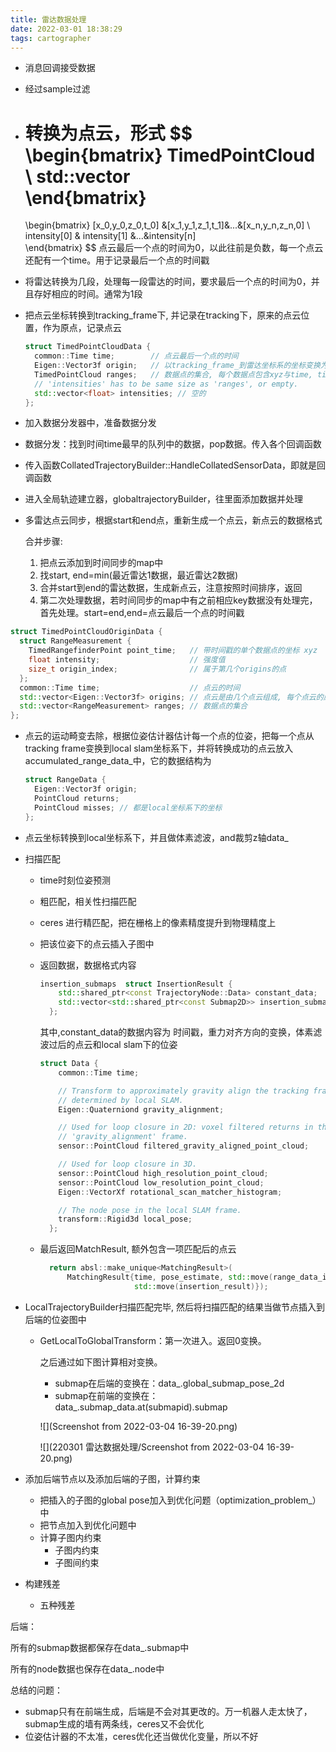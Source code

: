 ```yaml
---
title: 雷达数据处理
date: 2022-03-01 18:38:29
tags: cartographer
---
```


- 消息回调接受数据

- 经过sample过滤

- 转换为点云，形式
  $$
  \begin{bmatrix}
  TimedPointCloud  \\ 
  std::vector<float>  
  \end{bmatrix}
  =
  \begin{bmatrix}
  [x_0,y_0,z_0,t_0] &[x_1,y_1,z_1,t_1]&...&[x_n,y_n,z_n,0]  \\ 
  intensity[0] & intensity[1] &...&intensity[n]  
  \end{bmatrix}
  $$
  点云最后一个点的时间为0，以此往前是负数，每一个点云还配有一个time。用于记录最后一个点的时间戳
  
- 将雷达转换为几段，处理每一段雷达的时间，要求最后一个点的时间为0，并且存好相应的时间。通常为1段

- 把点云坐标转换到tracking_frame下, 并记录在tracking下，原来的点云位置，作为原点，记录点云

  ```c++
  struct TimedPointCloudData {
    common::Time time;        // 点云最后一个点的时间
    Eigen::Vector3f origin;   // 以tracking_frame_到雷达坐标系的坐标变换为原点
    TimedPointCloud ranges;   // 数据点的集合, 每个数据点包含xyz与time, time是负的
    // 'intensities' has to be same size as 'ranges', or empty.
    std::vector<float> intensities; // 空的
  };
  ```

- 加入数据分发器中，准备数据分发

- 数据分发：找到时间time最早的队列中的数据，pop数据。传入各个回调函数

- 传入函数CollatedTrajectoryBuilder::HandleCollatedSensorData，即就是回调函数

- 进入全局轨迹建立器，globaltrajectoryBuilder，往里面添加数据并处理

- 多雷达点云同步，根据start和end点，重新生成一个点云，新点云的数据格式

  合并步骤:

  1. 把点云添加到时间同步的map中
  2. 找start, end=min(最近雷达1数据，最近雷达2数据)
  3. 合并start到end的雷达数据，生成新点云，注意按照时间排序，返回
  4. 第二次处理数据，若时间同步的map中有之前相应key数据没有处理完，首先处理。start=end,end=点云最后一个点的时间戳

```c++
struct TimedPointCloudOriginData {
  struct RangeMeasurement {
    TimedRangefinderPoint point_time;   // 带时间戳的单个数据点的坐标 xyz
    float intensity;                    // 强度值
    size_t origin_index;                // 属于第几个origins的点
  };
  common::Time time;                    // 点云的时间
  std::vector<Eigen::Vector3f> origins; // 点云是由几个点云组成, 每个点云的原点
  std::vector<RangeMeasurement> ranges; // 数据点的集合
};
```

- 点云的运动畸变去除，根据位姿估计器估计每一个点的位姿，把每一个点从tracking frame变换到local slam坐标系下，并将转换成功的点云放入accumulated_range_data_中，它的数据结构为

  ```c++
  struct RangeData {
    Eigen::Vector3f origin;
    PointCloud returns;
    PointCloud misses; // 都是local坐标系下的坐标
  };
  ```

  

- 点云坐标转换到local坐标系下，并且做体素滤波，and裁剪z轴data_

- 扫描匹配

  - time时刻位姿预测

  - 粗匹配，相关性扫描匹配

  - ceres 进行精匹配，把在栅格上的像素精度提升到物理精度上

  - 把该位姿下的点云插入子图中

  - 返回数据，数据格式内容

    ```c++
    insertion_submaps  struct InsertionResult {
        std::shared_ptr<const TrajectoryNode::Data> constant_data;
        std::vector<std::shared_ptr<const Submap2D>> insertion_submaps; // 最多只有2个子图的指针
      };
    ```

    其中,constant_data的数据内容为 时间戳，重力对齐方向的变换，体素滤波过后的点云和local slam下的位姿

    ```c++
    struct Data {
        common::Time time;
    
        // Transform to approximately gravity align the tracking frame as
        // determined by local SLAM.
        Eigen::Quaterniond gravity_alignment;
    
        // Used for loop closure in 2D: voxel filtered returns in the
        // 'gravity_alignment' frame.
        sensor::PointCloud filtered_gravity_aligned_point_cloud;
    
        // Used for loop closure in 3D.
        sensor::PointCloud high_resolution_point_cloud;
        sensor::PointCloud low_resolution_point_cloud;
        Eigen::VectorXf rotational_scan_matcher_histogram;
    
        // The node pose in the local SLAM frame.
        transform::Rigid3d local_pose;
      };
    ```

  - 最后返回MatchResult, 额外包含一项匹配后的点云

    ```c++
      return absl::make_unique<MatchingResult>(
          MatchingResult{time, pose_estimate, std::move(range_data_in_local),
                         std::move(insertion_result)});
    ```

- LocalTrajectoryBuilder扫描匹配完毕, 然后将扫描匹配的结果当做节点插入到后端的位姿图中

  - GetLocalToGlobalTransform：第一次进入。返回0变换。

    之后通过如下图计算相对变换。

    - submap在后端的变换在：data_.global_submap_pose_2d
    - submap在前端的变换在：data_.submap_data.at(submapid).submap

    ![](Screenshot from 2022-03-04 16-39-20.png)

    ![](220301 雷达数据处理/Screenshot from 2022-03-04 16-39-20.png)

- 添加后端节点以及添加后端的子图，计算约束
  - 把插入的子图的global pose加入到优化问题（optimization_problem_）中
  - 把节点加入到优化问题中
  - 计算子图内约束
    - 子图内约束
    - 子图间约束

- 构建残差
  - 五种残差



后端：

所有的submap数据都保存在data_.submap中

所有的node数据也保存在data_.node中



总结的问题：

- submap只有在前端生成，后端是不会对其更改的。万一机器人走太快了，submap生成的墙有两条线，ceres又不会优化
- 位姿估计器的不太准，ceres优化还当做优化变量，所以不好



